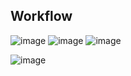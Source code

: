 ## Workflow
![image](https://github.com/krsanjay11/Azure-databricks-and-spark/assets/21271522/5be8ba7b-228e-45d0-a6b2-c30ddd5b5541)
![image](https://github.com/krsanjay11/Azure-databricks-and-spark/assets/21271522/b600ef03-dcce-44bc-b0cf-7fa7669e4552)
![image](https://github.com/krsanjay11/Azure-databricks-and-spark/assets/21271522/90cc4fc0-4caf-4b49-8664-98abe65e6727)

![image](https://github.com/krsanjay11/Azure-databricks-and-spark/assets/21271522/3ef31733-0fc0-4f2e-a75d-7afc043f0ba4)
